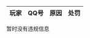 | 玩家       | QQ号        | 原因             | 处罚     |
|------------|-------------|------------------|----------|


暂时没有违规信息